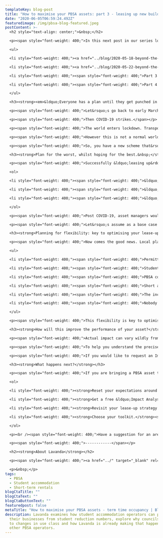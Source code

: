 ```yaml
---
templateKey: blog-post
title: "How to maximise your PBSA assets: part 3 - leasing up new buildings"
date: "2020-06-05T06:59:24.492Z"
featuredimage: /img/pbsa-blog-featured.jpeg
postContent: >-
  <h2 style="text-align: center;">&nbsp;</h2>

  <p><span style="font-weight: 400;">In this next post in our series looking at the challenges and opportunities facing PBSA landlords, we take a dive into the risks facing new build PBSA assets coming out of construction, and how owners and operators can mitigate the risk of likely construction delays resulting in high voids and big financial losses.</span></p>

  <ul>

  <li style="font-weight: 400;"><a href="../blog/2020-05-18-beyond-the-pandemic-how-to-maximise-your-pbsa-assets/"><span style="font-weight: 400;">Part 1 - Maximising the summer period for PBSA assets</span></a></li>

  <li style="font-weight: 400;"><a href="../blog/2020-05-22-beyond-the-pandemic-how-to-maximise-your-pbsa-assets/"><span style="font-weight: 400;">Part 2 - Filling available PBSA units during term time&nbsp;</span></a></li>

  <li style="font-weight: 400;"><span style="font-weight: 400;">Part 3 - Leasing up new PBSA assets</span></li>

  <li style="font-weight: 400;"><span style="font-weight: 400;">Part 4 - Increasing the long-term trading value of PBSA assets</span></li>

  </ul>

  <h3><strong><em>&ldquo;Everyone has a plan until they get punched in the mouth.&rdquo;</em> <br />(Mike Tyson)</strong></h3>

  <p><span style="font-weight: 400;">Let&rsquo;s go back to early March 2020. You have an exciting new student housing scheme in development. Construction is well underway and due to complete early in the summer so that the asset can be leased up and occupied ahead of the start to the new academic year. There&rsquo;s a solid plan in place, and things are on track.</span></p>

  <p><span style="font-weight: 400;">Then COVID-19 strikes.</span></p>

  <p><span style="font-weight: 400;">The world enters lockdown. Transport and travel restrictions result in significant disruption to supply chains, which in turn lead to construction delays. Projects that were due to complete in June 2020 now look set to complete in November-December 2020. In a normal world that would mean missing the start of the new academic year, likely resulting in low occupancy for the remainder of the year.</span></p>

  <p><span style="font-weight: 400;">However this is not a normal world, and a regular academic year looks highly unlikely. The current reality unfortunately poses even greater challenges. There&rsquo;s </span><a href="https://www.housingtoday.co.uk/news/value-of-student-housing-firms-fall-on-university-fears/5106119.article"><span style="font-weight: 400;">a very real fear</span></a><span style="font-weight: 400;"> that many universities will not resume face-to-face teaching </span><em><span style="font-weight: 400;">at all</span></em><span style="font-weight: 400;"> until 2021. This, in turn, is prompting students to reconsider whether they should even accept their university place for this coming academic year, or whether they might in fact be better off deferring in the hope that normality will return and allow for a more social and enjoyable university experience. Frankly who can blame them - though it would be a disastrous outcome for PBSA landlords, </span><a href="https://www.telegraph.co.uk/property/buy-to-let/car-crash-looming-student-accommodation-landlords/"><span style="font-weight: 400;">leading to mass vacancies across their portfolios</span></a><span style="font-weight: 400;">.&nbsp;</span></p>

  <p><span style="font-weight: 400;">So, you have a new scheme that&rsquo;s delayed and now coming to market a) mid-term time, but more importantly b) in a highly volatile market that&rsquo;s incredibly hard to read. In any scenario it faces the prospect of significant voids, and likely for the remainder of the academic year. The scheme will incur council tax upon completion, and so will very quickly start burning an even greater hole in your pocket. What are your options, and how do you adapt your original plan when confronted with so much uncertainty?</span></p>

  <h3><strong>Plan for the worst, whilst hoping for the best.&nbsp;</strong></h3>

  <p><span style="font-weight: 400;">Successfully &ldquo;leasing up&rdquo; your PBSA scheme accelerates the stabilisation of the asset and ensures the project&rsquo;s financial solvency in Year 1. Pre-COVID-19, a scheme would essentially come to market facing 3 possible scenarios in Year 1:</span></p>

  <ol>

  <li style="font-weight: 400;"><span style="font-weight: 400;">&ldquo;Disastrous&rdquo; voids (i.e. &gt;40% of beds unoccupied)</span></li>

  <li style="font-weight: 400;"><span style="font-weight: 400;">&ldquo;Manageable&rdquo; voids (i.e. 10%-40% of beds unoccupied)</span></li>

  <li style="font-weight: 400;"><span style="font-weight: 400;">&ldquo;Goldilocks&rdquo; (i.e. &lt;10% of beds unoccupied)</span></li>

  </ol>

  <p><span style="font-weight: 400;">Post COVID-19, asset managers would be foolish to assume that a &ldquo;Goldilocks&rdquo; outcome is achievable, with new assets facing either &ldquo;disastrous&rdquo; or &ldquo;manageable&rdquo; voids at best. This realisation, however basic, and the all-important realigning of expectations around this, is key to making sensible, cautious preparations that ensure you retain control of the situation and avoid a &ldquo;disastrous&rdquo; worst case scenario.&nbsp;</span></p>

  <p><span style="font-weight: 400;">Let&rsquo;s assume as a base case that rental demand from students will be weak; continued travel restrictions preventing any influx of foreign students, universities favouring online over face-to-face teaching and many students consequently deferring their places. The only way to drive revenues from the asset and service its cost base - preventing the landlord from single-handedly shouldering the entire cost of the current market conditions - is to open up it up so that it can be rented out to non-students.&nbsp;</span></p>

  <h3><strong>Planning for flexibility: key to optimising your lease-up</strong></h3>

  <p><span style="font-weight: 400;">Now comes the good news. Local planning authorities are increasingly aware of COVID-19&rsquo;s impact upon PBSA landlords, and are very open to sensible conversations around how they can be part of a solution. In fact, at Lavanda we have first-hand experience of working with landlords and local authorities to secure the easing of planning restrictions on PBSA assets during their lease-up. The rationale is straightforward:</span></p>

  <ul>

  <li style="font-weight: 400;"><span style="font-weight: 400;">Permitting short and medium-term rentals within the building for a limited period ensures maximum utilisation of the asset, whilst ensuring it remains flexible and dedicated for student use in the near-term.&nbsp;</span></li>

  <li style="font-weight: 400;"><span style="font-weight: 400;">Student residents can be easily phased in as and when more traditional rental demand appears, and in any event in time for the new academic year starting in September 2021.</span></li>

  <li style="font-weight: 400;"><span style="font-weight: 400;">PBSA communities are typically in highly desirable city-centre locations, with perennial demand from short and medium-term guests (both business and leisure travellers) and very strong seasonal peaks.</span></li>

  <li style="font-weight: 400;"><span style="font-weight: 400;">Short and medium-term guests are significantly higher spending than student residents, so provide a welcome boost to the local economy at a time when every penny counts.</span></li>

  <li style="font-weight: 400;"><span style="font-weight: 400;">The income generated ensures that council tax can be paid, to the benefit of the local council.</span></li>

  <li style="font-weight: 400;"><span style="font-weight: 400;">Nobody wants an empty building in the centre of a city.</span></li>

  </ul>

  <p><span style="font-weight: 400;">This flexibility is key to optimising the lease-up phase and ensuring positive Year 1 economics. The easing of planning restrictions to permit non-student occupancy will undoubtedly turn a potentially &ldquo;disastrous&rdquo; situation into something that is at least &ldquo;manageable,&rdquo; whilst laying the foundations for a possible &ldquo;goldilocks&rdquo; outcome.</span></p>

  <h3><strong>How will this improve the performance of your asset?</strong></h3>

  <p><span style="font-weight: 400;">Actual impact can vary wildly from scheme to scheme. Outcomes must be modelled, and are entirely dependent on a) location and b) the strength of seasonal demand. It is certainly not a &ldquo;one size fits all&rdquo; affair.&nbsp;</span></p>

  <p><span style="font-weight: 400;">To help you understand the precise impact upon the lease-up of a specific scheme, Lavanda offers PBSA landlords a free and comprehensive &ldquo;Impact Analysis&rdquo; to illustrate in granular detail the NOI generated by our optimised solution. We leverage our own technology and data, our experience in overcoming specific challenges and hurdles (like, for example, council tax) and then overlay specialist 3rd party data sets that enable us to model very precise economics for PBSA schemes anywhere in the world with confidence. There are no obligations or strings attached to our Impact Analysis; you are completely free to take it away with you and do whatever you want with it.&nbsp;</span></p>

  <p><span style="font-weight: 400;">If you would like to request an Impact Analysis for your scheme, please contact me directly and I will be delighted to help out.&nbsp;</span></p>

  <h3><strong>What happens next?</strong></h3>

  <p><span style="font-weight: 400;">If you are bringing a PBSA asset to market in the next 12 months, here&rsquo;s a simple checklist:</span></p>

  <ol>

  <li style="font-weight: 400;"><strong>Reset your expectations around what success looks like. </strong><span style="font-weight: 400;">This is all about making the best of a bad situation and mitigating downside risk, whilst at the same time laying foundations for a possible upside scenario.&nbsp;</span></li>

  <li style="font-weight: 400;"><strong>Get a free &ldquo;Impact Analysis&rdquo; from Lavanda. </strong><span style="font-weight: 400;">This will inform you as to how the asset can be optimised, as well as set expectations around what&rsquo;s realistic and achievable in terms of financial performance as the building is leased-up.</span></li>

  <li style="font-weight: 400;"><strong>Revisit your lease-up strategy. </strong><span style="font-weight: 400;">Once informed of both upside and downside risk factors, update your plan for bringing the new scheme to market. The sooner you start planning, the greater the impact it will have upon performance as the asset can be advertised for longer with note defensible pricing.</span></li>

  <li style="font-weight: 400;"><strong>Choose your toolkit.</strong><span style="font-weight: 400;"> Whether you manage the lease-up yourself in-house, or through a preferred 3rd party operator, you need to make sure they have the right toolkit to ensure success. This includes the ability to tap into short and medium-term rental demand, pricing optimisation tools, and robust cost management and financial planning tools.&nbsp;</span></li>

  </ol>

  <p><br /><span style="font-weight: 400;">Have a suggestion for an area you would like us to explore further in this blog series or have further questions? We welcome your input and are always happy to talk.&nbsp; Contact us on </span><a href="mailto:info@getlavanda.com"><span style="font-weight: 400;">info@getlavanda.com</span></a><span style="font-weight: 400;">. Look out for our next blog as we look into increasing the long-term trading value of PBSA assets.</span></p>

  <p><span style="font-weight: 400;">------------</span></p>

  <h2><strong>About Lavanda</strong></h2>

  <p><span style="font-weight: 400;"><a href="../" target="_blank" rel="noopener">Lavanda</a> is an award-winning SaaS platform used by the world's leading vacation rental, student and multifamily operators to increase net operating income through short and medium-term rentals. Clients include Greystar, CA Ventures, JLL, Savills and LaSalle amongst others.</span></p>

  <p>&nbsp;</p>
tags:
  - PBSA
  - Student accommodation
  - Short-term rentals
blogCtaTitle: ""
blogCtaText: ""
blogCtaButtonText: ""
featuredpost: false
metaTitle: "How to maximise your PBSA assets - term time occupancy | Blog | Lavanda "
description: Lavanda examines how student accommodation operators can protect
  their businesses from student reduction numbers, explore why councils are open
  to changes in use class and how Lavanda is already making that happen for
  other PBSA operators.
---
```

